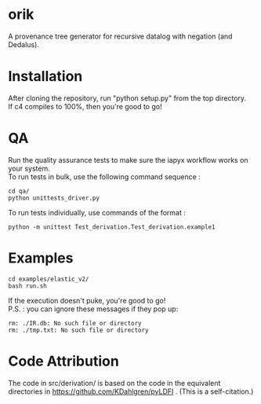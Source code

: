 
# orik
A provenance tree generator for recursive datalog with negation (and Dedalus).

# Installation

After cloning the repository, run "python setup.py" from the top directory. <br>
If c4 compiles to 100%, then you're good to go!

# QA
Run the quality assurance tests to make sure the iapyx workflow works on your system.
<br>
To run tests in bulk, use the following command sequence :
```
cd qa/
python unittests_driver.py
```
To run tests individually, use commands of the format :
```
python -m unittest Test_derivation.Test_derivation.example1
```

# Examples
```
cd examples/elastic_v2/
bash run.sh
```
If the execution doesn't puke, you're good to go! <br>
P.S. : you can ignore these messages if they pop up:
```
rm: ./IR.db: No such file or directory
rm: ./tmp.txt: No such file or directory
```

# Code Attribution

The code in src/derivation/ is based on the code in the equivalent directories in https://github.com/KDahlgren/pyLDFI . (This is a self-citation.)
